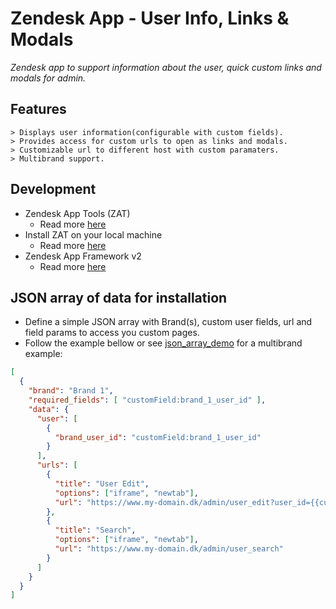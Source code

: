 # Zendesk App - User Info, Links & Modals

_Zendesk app to support information about the user, quick custom links and modals for admin._

## Features
```
> Displays user information(configurable with custom fields).
> Provides access for custom urls to open as links and modals.
> Customizable url to different host with custom paramaters.
> Multibrand support.
```

## Development
* Zendesk App Tools (ZAT)
    * Read more [here](https://developer.zendesk.com/apps/docs/apps-v2/getting_started#zendesk-app-tools)
* Install ZAT on your local machine
    * Read more [here](https://help.zendesk.com/hc/en-us/articles/229489288)
* Zendesk App Framework v2
    * Read more [here](https://developer.zendesk.com/apps/docs/apps-v2/getting_started)

## JSON array of data for installation
* Define a simple JSON array with Brand(s), custom user fields, url and field params to access you custom pages.
* Follow the example bellow or see [json_array_demo](assets/json_array_demo.json) for a multibrand example:
````json
[
  {
    "brand": "Brand 1",
    "required_fields": [ "customField:brand_1_user_id" ],
    "data": {
      "user": [
        {
          "brand_user_id": "customField:brand_1_user_id"
        }
      ],
      "urls": [
        {
          "title": "User Edit",
          "options": ["iframe", "newtab"],
          "url": "https://www.my-domain.dk/admin/user_edit?user_id={{customField:brand_1_user_id}}"
        },
        {
          "title": "Search",
          "options": ["iframe", "newtab"],
          "url": "https://www.my-domain.dk/admin/user_search"
        }
      ]
    }
  }
]
````